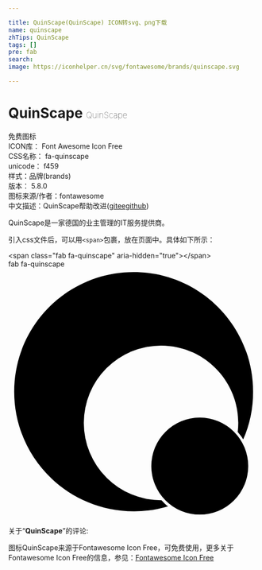 ```yaml
---

title: QuinScape(QuinScape) ICON转svg、png下载
name: quinscape
zhTips: QuinScape
tags: []
pre: fab
search: 
image: https://iconhelper.cn/svg/fontawesome/brands/quinscape.svg

---
```


# QuinScape  <small style="font-size: 60%;font-weight: 100">QuinScape</small>


<div class="detail-page">
<p>
<span><span class="badge-success badge">免费图标</span> </span>
<br/>
<span>
ICON库：
<span class="badge-secondary badge">Font Awesome Icon Free</span> 
</span>
<br/>
<span>
CSS名称：
<span class="badge-secondary badge">fa-quinscape</span> 
</span>
<br/>
<span>
unicode：
<span class="badge-secondary badge">f459</span> 
<copy-btn content='f459' btn-title=""></copy-btn>
<copy-btn :content='String.fromCodePoint(parseInt("f459", 16))' btn-title="复制U"></copy-btn>
</span><br/><span>样式：<span class="badge-light badge">品牌(brands)</span></span>
<br/>
<span>
版本：
<span class="badge-secondary badge">5.8.0</span> 
</span>
<br/>
<span>图标来源/作者：<span class="badge-light badge">fontawesome</span></span> 
<br/>
<span class="zh-detail">中文描述：<span class="badge-primary badge">QuinScape</span><span class="help-link"><span>帮助改进</span>(<a href="https://gitee.com/liuwave/icon-helper/edit/master/json/fontawesome/brands/quinscape.json" target="_blank" rel="noopener noreferrer">gitee</a><a href="https://github.com/liuwave/icon-helper/edit/master/json/fontawesome/brands/quinscape.json" target="_blank" rel="noopener noreferrer">github</a></span>)</span><br/>
</p>
</div><div class="description description alert alert-light">QuinScape是一家德国的业主管理的IT服务提供商。</div>
<div class="alert alert-dark">
  <i class="fab fa-quinscape fa-xs"></i>
  <i class="fab fa-quinscape fa-sm"></i>
  <i class="fab fa-quinscape fa-lg"></i>
  <i class="fab fa-quinscape fa-2x"></i>
  <i class="fab fa-quinscape fa-3x"></i>
  <i class="fab fa-quinscape fa-5x"></i>
  <i class="fab fa-quinscape fa-7x"></i>
</div>
<div>
  <p>引入css文件后，可以用<code>&lt;span&gt;</code>包裹，放在页面中。具体如下所示：    
  </p>
  <div class="alert alert-primary" style="font-size: 14px">
    &lt;span class="fab fa-quinscape" aria-hidden="true"&gt;&lt;/span&gt;
    <copy-btn content='<span class="fab fa-quinscape" aria-hidden="true"></span>'></copy-btn>
  </div>
  <div class="alert alert-secondary">
    <i class="fab fa-quinscape"
    style="font-size: 24px"
    aria-hidden="true"></i> fab fa-quinscape
    <copy-btn content="fab fa-quinscape" btn-title="复制图标名称"></copy-btn>
  </div>
</div>
<div id="svg" class="svg-wrap">
<svg xmlns="http://www.w3.org/2000/svg" viewBox="0 0 512 512"><path d="M313.6 474.6h-1a158.1 158.1 0 0 1 0-316.2c94.9 0 168.2 83.1 157 176.6 4 5.1 8.2 9.6 11.2 15.3 13.4-30.3 20.3-62.4 20.3-97.7C501.1 117.5 391.6 8 256.5 8S12 117.5 12 252.6s109.5 244.6 244.5 244.6a237.36 237.36 0 0 0 70.4-10.1c-5.2-3.5-8.9-8.1-13.3-12.5zm-.1-.1l.4.1zm78.4-168.9a99.2 99.2 0 1 0 99.2 99.2 99.18 99.18 0 0 0-99.2-99.2z"/></svg>
</div>
<detail full-name='fa-quinscape'></detail>
<div class="icon-detail__container">
<p>关于“<b>QuinScape</b>”的评论:</p>
</div>
<Vssue title="关于“QuinScape”的评论" />    
<div><p>图标QuinScape来源于Fontawesome Icon Free，可免费使用，更多关于  Fontawesome Icon Free的信息，参见：<a target="_blank" href="https://iconhelper.cn/fontawesome.html">Fontawesome Icon Free</a>
</p></div>
